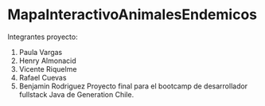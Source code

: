 # MapaInteractivoAnimalesEndemicos
Integrantes proyecto:
1. Paula Vargas
2. Henry Almonacid
3. Vicente Riquelme
4. Rafael Cuevas
5. Benjamin Rodriguez
Proyecto final para el bootcamp de desarrollador fullstack Java de Generation Chile.
